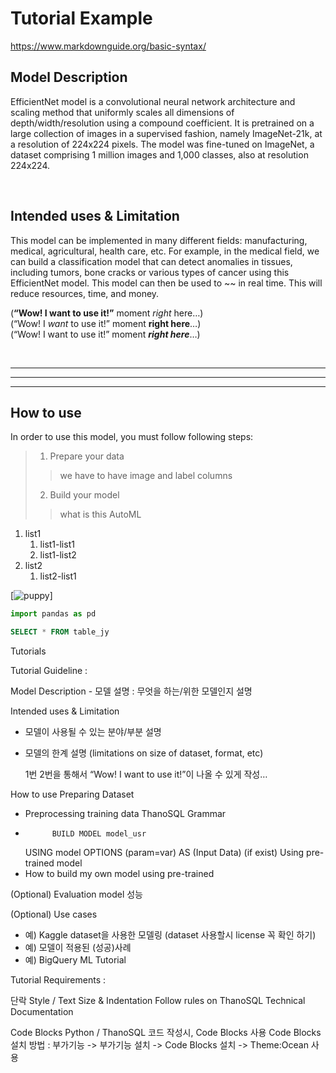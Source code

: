 # Tutorial Example
https://www.markdownguide.org/basic-syntax/

## Model Description
EfficientNet model is a convolutional neural network architecture and scaling method that uniformly scales all dimensions of depth/width/resolution using a compound coefficient. It is
pretrained on a large collection of images in a supervised fashion, namely ImageNet-21k, at a resolution of 224x224 pixels. The model was fine-tuned on ImageNet, a dataset comprising 1 million images and 1,000 classes, also at resolution 224x224.

<br>

## Intended uses & Limitation
This model can be implemented in many different fields: manufacturing, medical, agricultural, health care, etc. For example, in the medical field, we can build a classification model that can detect anomalies in tissues, including tumors, bone cracks or various types of cancer using this EfficientNet model. This model can then be used to ~~ in real time. This will reduce resources, time, and money.

(__“Wow! I want to use it!”__ moment _right_ here…) <br>
(“Wow! I *want* to use it!” moment **right here**…) <br>
(“Wow! I want to use it!” moment ***right here***…)

<br>

____
---
***

## How to use
In order to use this model, you must follow following steps:
> 1. Prepare your data
>> we have to have image and label columns
>2. Build your model
>>    what is this AutoML

1. list1
    1. list1-list1
    2. list1-list2
2. list2
    1. list2-list1


[![puppy](/home/smartmind/thanosql_env/thanosql-tech-doc/Tutorials/20150629_112932.jpg)]


``` python
import pandas as pd
```
``` sql
SELECT * FROM table_jy
```







Tutorials

Tutorial Guideline :

Model Description
	- 모델 설명 : 무엇을 하는/위한 모델인지 설명

Intended uses & Limitation
- 모델이 사용될 수 있는 분야/부분 설명
- 모델의 한계 설명 (limitations on size of dataset, format, etc)

     1번 2번을 통해서 “Wow! I want to use it!”이 나올 수 있게 작성…

How to use
Preparing Dataset
- Preprocessing training data
ThanoSQL Grammar
-           BUILD MODEL model_usr
 	USING model
     	OPTIONS (param=var) AS (Input Data)
(if exist) Using pre-trained model
- How to build my own model using pre-trained

(Optional) Evaluation
model 성능

(Optional) Use cases
- 예) Kaggle dataset을 사용한 모델링 (dataset 사용할시 license 꼭 확인 하기)
- 예) 모델이 적용된 (성공)사례
- 예) BigQuery ML Tutorial


Tutorial Requirements :

단락 Style / Text Size & Indentation
Follow rules on ThanoSQL Technical Documentation

Code Blocks
Python / ThanoSQL 코드 작성시, Code Blocks 사용
	Code Blocks 설치 방법 :
부가기능 -> 부가기능 설치 -> Code Blocks 설치 -> Theme:Ocean 사용
